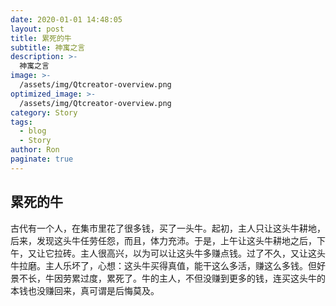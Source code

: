 ```yaml
---
date: 2020-01-01 14:48:05
layout: post
title: 累死的牛
subtitle: 神寓之言
description: >-
  神寓之言
image: >-
  /assets/img/Qtcreator-overview.png
optimized_image: >-
  /assets/img/Qtcreator-overview.png
category: Story
tags:
  - blog
  - Story
author: Ron
paginate: true
---
```

 ## 累死的牛

   古代有一个人，在集市里花了很多钱，买了一头牛。起初，主人只让这头牛耕地，后来，发现这头牛任劳任怨，而且，体力充沛。于是，上午让这头牛耕地之后，下午，又让它拉砖。主人很高兴，以为可以让这头牛多赚点钱。过了不久，又让这头牛拉磨。主人乐坏了，心想：这头牛买得真值，能干这么多活，赚这么多钱。但好景不长，牛因劳累过度，累死了。牛的主人，不但没赚到更多的钱，连买这头牛的本钱也没赚回来，真可谓是后悔莫及。




